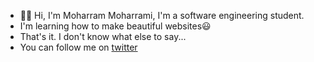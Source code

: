 - 👋🏼 Hi, I'm Moharram Moharrami, I'm a software engineering student.
- I'm learning how to make beautiful websites😃
- That's it. I don't know what else to say...
- You can follow me on [twitter](https://twitter.com/ThisIsMafan)

<!---
m-moharrami/m-moharrami is a ✨ special ✨ repository because its `README.md` (this file) appears on your GitHub profile.
You can click the Preview link to take a look at your changes.
--->
